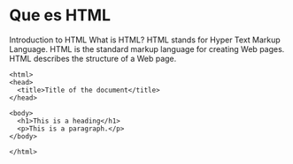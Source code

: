 # Que es HTML 

Introduction to HTML
What is HTML? HTML stands for Hyper Text Markup Language. HTML is the standard markup language for creating Web pages. HTML describes the structure of a Web page.

```
<html>
<head>
  <title>Title of the document</title>
</head>

<body>
  <h1>This is a heading</h1>
  <p>This is a paragraph.</p>
</body>

</html>
```